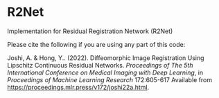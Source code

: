 # R2Net
Implementation for Residual Registration Network (R2Net)

Please cite the following if you are using any part of this code:



Joshi, A. &amp; Hong, Y.. (2022). Diffeomorphic Image Registration Using Lipschitz Continuous Residual Networks. <i>Proceedings of The 5th International Conference on Medical Imaging with Deep Learning</i>, in <i>Proceedings of Machine Learning Research</i> 172:605-617 Available from https://proceedings.mlr.press/v172/joshi22a.html.



